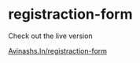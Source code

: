 # registraction-form

Check out the live version

[Avinashs.In/registraction-form](https://www.avinashs.in/registraction-form/)
